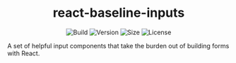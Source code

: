 <h1 align="center">react-baseline-inputs</h1>

<div align="center">

![Build](https://github.com/rzane/codegen/workflows/Build/badge.svg)
![Version](https://img.shields.io/npm/v/react-baseline-inputs)
![Size](https://img.shields.io/bundlephobia/minzip/react-baseline-inputs)
![License](https://img.shields.io/npm/l/react-baseline-inputs)

</div>

A set of helpful input components that take the burden out of building forms with React.
